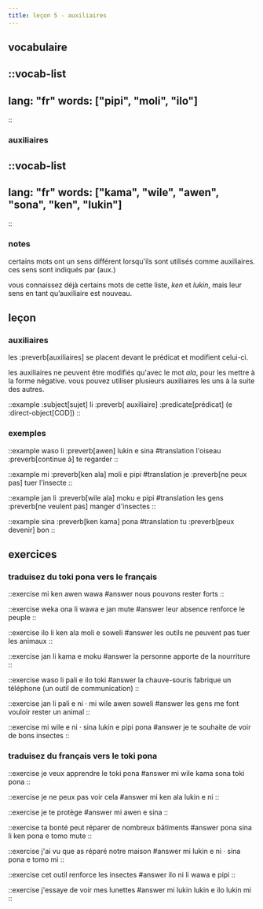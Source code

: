 ```yaml
---
title: leçon 5 - auxiliaires 
---
```


## vocabulaire
::vocab-list
---
lang: "fr"
words: ["pipi", "moli", "ilo"]
---
::

### auxiliaires
::vocab-list
---
lang: "fr"
words: ["kama", "wile", "awen", "sona", "ken", "lukin"]
---
::

### notes
certains mots ont un sens différent lorsqu'ils sont utilisés comme auxiliaires. ces sens sont indiqués par (aux.)

vous connaissez déjà certains mots de cette liste, *ken* et *lukin*, mais leur sens en tant qu’auxiliaire est nouveau.


## leçon
### auxiliaires
les :preverb[auxiliaires] se placent devant le prédicat et modifient celui-ci.

les auxiliaires ne peuvent être modifiés qu'avec le mot *ala*, pour les mettre à la forme négative. vous pouvez utiliser plusieurs auxiliaires les uns à la suite des autres. 

::example
:subject[sujet] li :preverb[ auxiliaire] :predicate[prédicat] (e :direct-object[COD])
::

### exemples

::example
waso li :preverb[awen] lukin e sina
#translation
l'oiseau :preverb[continue à] te regarder
::

::example
mi :preverb[ken ala] moli e pipi
#translation
je :preverb[ne peux pas] tuer l'insecte
::

::example
jan li :preverb[wile ala] moku e pipi
#translation
les gens :preverb[ne veulent pas] manger d'insectes
::

::example
sina :preverb[ken kama] pona
#translation
tu :preverb[peux devenir] bon
::

## exercices
### traduisez du toki pona vers le français
::exercise
mi ken awen wawa
#answer
nous pouvons rester forts
::

::exercise
weka ona li wawa e jan mute
#answer
leur absence renforce le peuple
::

::exercise
ilo li ken ala moli e soweli
#answer
les outils ne peuvent pas tuer les animaux
::

::exercise
jan li kama e moku
#answer
la personne apporte de la nourriture
::

::exercise
waso li pali e ilo toki
#answer
la chauve-souris fabrique un téléphone (un outil de communication)
::

::exercise
jan li pali e ni · mi wile awen soweli
#answer
les gens me font vouloir rester un animal
::

::exercise
mi wile e ni · sina lukin e pipi pona
#answer
je te souhaite de voir de bons insectes
::

### traduisez du français vers le toki pona
::exercise
je veux apprendre le toki pona
#answer
mi wile kama sona toki pona
::

::exercise
je ne peux pas voir cela
#answer
mi ken ala lukin e ni
::

::exercise
je te protège
#answer
mi awen e sina
::

::exercise
ta bonté peut réparer de nombreux bâtiments
#answer
pona sina li ken pona e tomo mute
::

::exercise
j'ai vu que as réparé notre maison
#answer
mi lukin e ni · sina pona e tomo mi
::

::exercise
cet outil renforce les insectes
#answer
ilo ni li wawa e pipi
::

::exercise
j'essaye de voir mes lunettes
#answer
mi lukin lukin e ilo lukin mi
::